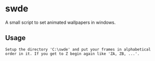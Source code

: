 # swde
A small script to set animated wallpapers in windows.
## Usage
```Setup the directory 'C:\swde' and put your frames in alphabetical order in it. If you get to Z begin again like 'ZA, ZB, ...'.```
